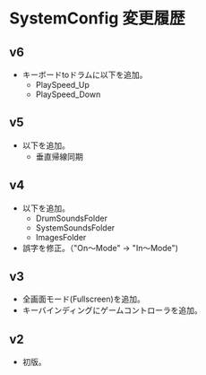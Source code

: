 ﻿
# SystemConfig 変更履歴

## v6
* キーボードtoドラムに以下を追加。
  * PlaySpeed_Up
  * PlaySpeed_Down

## v5
* 以下を追加。
  * 垂直帰線同期

## v4
* 以下を追加。
  * DrumSoundsFolder
  * SystemSoundsFolder
  * ImagesFolder
* 誤字を修正。（"On～Mode" → "In～Mode")

## v3
* 全画面モード(Fullscreen)を追加。
* キーバインディングにゲームコントローラを追加。

## v2
* 初版。
